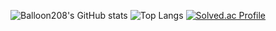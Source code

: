 
![Balloon208's GitHub stats](https://github-readme-stats.vercel.app/api?username=Balloon208&show_icons=true&theme=radical)
![Top Langs](https://github-readme-stats.vercel.app/api/top-langs/?username=Balloon208&layout=demo&theme=dark)
[![Solved.ac Profile](http://mazassumnida.wtf/api/generate_badge?boj=gnswldms2)](https://solved.ac/gnswldms2)

<!--
**Balloon208/Balloon208** is a ✨ _special_ ✨ repository because its `README.md` (this file) appears on your GitHub profile.

Here are some ideas to get you started:

- 🔭 I’m currently working on ...
- 🌱 I’m currently learning ...
- 👯 I’m looking to collaborate on ...
- 🤔 I’m looking for help with ...
- 💬 Ask me about ...
- 📫 How to reach me: ...
- 😄 Pronouns: ...
- ⚡ Fun fact: ...
-->
